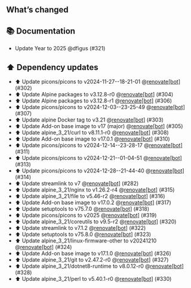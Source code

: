 ## What’s changed

## 📚 Documentation

- Update Year to 2025 @dfigus (#321)

## ⬆️ Dependency updates

- ⬆️ Update picons/picons to v2024-11-27--18-21-01 @[renovate[bot]](https://github.com/apps/renovate) (#302)
- ⬆️ Update Alpine packages to v3.12.8-r0 @[renovate[bot]](https://github.com/apps/renovate) (#304)
- ⬆️ Update Alpine packages to v3.12.8-r1 @[renovate[bot]](https://github.com/apps/renovate) (#306)
- ⬆️ Update picons/picons to v2024-12-03--23-25-49 @[renovate[bot]](https://github.com/apps/renovate) (#307)
- ⬆️ Update alpine Docker tag to v3.21 @[renovate[bot]](https://github.com/apps/renovate) (#303)
- ⬆️ Update Add-on base image to v17 (major) @[renovate[bot]](https://github.com/apps/renovate) (#305)
- ⬆️ Update alpine_3_21/curl to v8.11.1-r0 @[renovate[bot]](https://github.com/apps/renovate) (#308)
- ⬆️ Update Add-on base image to v17.0.1 @[renovate[bot]](https://github.com/apps/renovate) (#310)
- ⬆️ Update picons/picons to v2024-12-14--23-28-17 @[renovate[bot]](https://github.com/apps/renovate) (#311)
- ⬆️ Update picons/picons to v2024-12-21--01-04-51 @[renovate[bot]](https://github.com/apps/renovate) (#313)
- ⬆️ Update picons/picons to v2024-12-28--21-44-40 @[renovate[bot]](https://github.com/apps/renovate) (#314)
- ⬆️ Update streamlink to v7 @[renovate[bot]](https://github.com/apps/renovate) (#282)
- ⬆️ Update alpine_3_21/nginx to v1.26.2-r4 @[renovate[bot]](https://github.com/apps/renovate) (#315)
- ⬆️ Update alpine_3_21/file to v5.46-r2 @[renovate[bot]](https://github.com/apps/renovate) (#316)
- ⬆️ Update Add-on base image to v17.0.2 @[renovate[bot]](https://github.com/apps/renovate) (#317)
- ⬆️ Update setuptools to v75.7.0 @[renovate[bot]](https://github.com/apps/renovate) (#318)
- ⬆️ Update picons/picons to v2025 @[renovate[bot]](https://github.com/apps/renovate) (#319)
- ⬆️ Update alpine_3_21/coreutils to v9.5-r2 @[renovate[bot]](https://github.com/apps/renovate) (#320)
- ⬆️ Update streamlink to v7.1.2 @[renovate[bot]](https://github.com/apps/renovate) (#322)
- ⬆️ Update setuptools to v75.8.0 @[renovate[bot]](https://github.com/apps/renovate) (#323)
- ⬆️ Update alpine_3_21/linux-firmware-other to v20241210 @[renovate[bot]](https://github.com/apps/renovate) (#324)
- ⬆️ Update Add-on base image to v17.1.0 @[renovate[bot]](https://github.com/apps/renovate) (#326)
- ⬆️ Update alpine_3_21/git to v2.47.2-r0 @[renovate[bot]](https://github.com/apps/renovate) (#327)
- ⬆️ Update alpine_3_21/dotnet8-runtime to v8.0.12-r0 @[renovate[bot]](https://github.com/apps/renovate) (#328)
- ⬆️ Update alpine_3_21/perl to v5.40.1-r0 @[renovate[bot]](https://github.com/apps/renovate) (#330)
